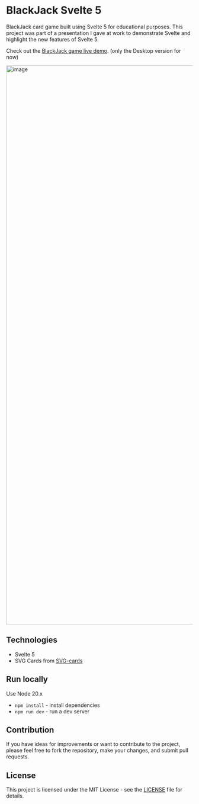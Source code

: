 # BlackJack Svelte 5

BlackJack card game built using Svelte 5 for educational purposes. This project was part of a presentation I gave at work to demonstrate Svelte and highlight the new features of Svelte 5.

Check out the [BlackJack game live demo](https://blackjack-svelte-5.ivan-sem.com/). (only the Desktop version for now)

<img width="1510" alt="image" src="https://github.com/user-attachments/assets/09419c26-4958-4dd5-b458-bada1682faa7">

## Technologies

- Svelte 5
- SVG Cards from [SVG-cards](https://github.com/htdebeer/SVG-cards)

## Run locally

Use Node 20.x

- `npm install` - install dependencies
- `npm run dev` - run a dev server

## Contribution

If you have ideas for improvements or want to contribute to the project, please feel free to fork the repository, make your changes, and submit pull requests.

## License

This project is licensed under the MIT License - see the [LICENSE](LICENSE.txt) file for details.
